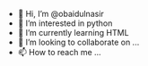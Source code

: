 - 👋 Hi, I’m @obaidulnasir
- 👀 I’m interested in python
- 🌱 I’m currently learning HTML
- 💞️ I’m looking to collaborate on ...
- 📫 How to reach me ...

<!---
obaidulnasir/obaidulnasir is a ✨ special ✨ repository because its `README.md` (this file) appears on your GitHub profile.
You can click the Preview link to take a look at your changes.
--->
